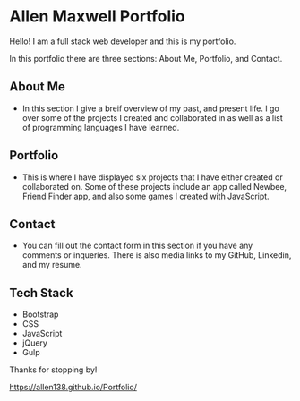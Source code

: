 # Allen Maxwell Portfolio

Hello! I am a full stack web developer and this is my portfolio. 

In this portfolio there are three sections: About Me, Portfolio, and Contact.

## About Me
- In this section I give a breif overview of my past, and present life. I go over some of the projects I created and collaborated in as well as a list of programming languages I have learned. 

## Portfolio
- This is where I have displayed six projects that I have either created or collaborated on. Some of these projects include an app called Newbee, Friend Finder app, and also some games I created with JavaScript. 

## Contact
- You can fill out the contact form in this section if you have any comments or inqueries. There is also media links to my GitHub, Linkedin, and my resume. 

## Tech Stack
- Bootstrap
- CSS
- JavaScript
- jQuery
- Gulp

Thanks for stopping by!

https://allen138.github.io/Portfolio/
